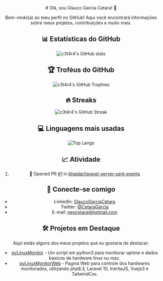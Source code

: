 <div align="center">
  # Olá, sou Glauco Garcia Cetara! 👋
  
  Bem-vindo(a) ao meu perfil no GitHub! Aqui você encontrará informações sobre meus projetos, contribuições e muito mais.
  
  ## 📊 Estatísticas do GitHub
  
  ![c3t4r4's GitHub stats](https://github-readme-stats.vercel.app/api?username=c3t4r4&show_icons=true&theme=radical)
  
  ## 🏆 Troféus do GitHub
  
  ![c3t4r4's GitHub Trophies](https://github-profile-trophy.vercel.app/?username=c3t4r4&row=1&column=6)
  
  ## 🔥 Streaks
  
  ![c3t4r4's GitHub Streak](https://github-readme-streak-stats.herokuapp.com/?user=c3t4r4&theme=dark)
  
  ## 💻 Linguagens mais usadas
  
  ![Top Langs](https://github-readme-stats.vercel.app/api/top-langs/?username=c3t4r4&layout=compact&theme=vision-friendly-dark)
  
  ## 📈 Atividade
  
  <!--START_SECTION:activity-->
1. 💪 Opened PR [#1](https://github.com/bhaidar/laravel-server-sent-events/pull/1) in [bhaidar/laravel-server-sent-events](https://github.com/bhaidar/laravel-server-sent-events)
  <!--END_SECTION:activity-->
  
  ## 🤝 Conecte-se comigo
  
  - LinkedIn: [GlaucoGarciaCetara](https://www.linkedin.com/in/glauco-garcia-cetara-56692939/)
  - Twitter: [@CetaraGarcia](https://twitter.com/CetaraGarcia)
  - E-mail: [neocetara@hotmail.com](mailto:neocetara@hotmail.com)
  
  ## 🛠️ Projetos em Destaque
  
  Aqui estão alguns dos meus projetos que eu gostaria de destacar:
  
  - [pyLinuxMonitor](https://github.com/c3t4r4/pyLinuxMonitor) - Um script em python3 para monitorar uptime e dados basicos de hardware linux ou mac.
  - [pyLinuxMonitorWeb](https://github.com/c3t4r4/pyLinuxMonitorWeb) - Pagina Web para controle dos hardwares monitorados, utilizando php8.3, Laravel 10, InertiaJS, Vuejs3 e TailwindCss.
  
  <!-- Não esqueça de substituir `c3t4r4` pelo seu nome de usuário real no GitHub para garantir que os badges e estatísticas sejam exibidos corretamente. -->
</div>
